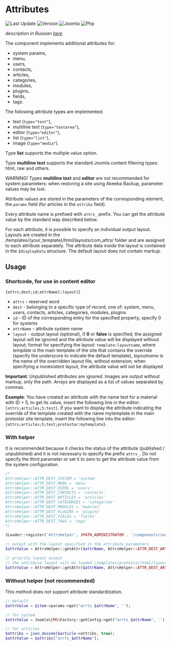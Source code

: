# Attributes

![Last Update](https://img.shields.io/badge/last_update-2022.01.08-28A5F5.svg?style=for-the-badge)
![Version](https://img.shields.io/badge/VERSION-1.3.4-0366d6.svg?style=for-the-badge)
![Joomla](https://img.shields.io/badge/joomla-3.7+-1A3867.svg?style=for-the-badge)
![Php](https://img.shields.io/badge/php-5.6+-8892BF.svg?style=for-the-badge)

_description in Russian [here](README.ru.md)_

The component implements additional attributes for:

- system params,
- menu,
- users,
- contacts,
- articles,
- categories,
- modules,
- plugins,
- fields,
- tags.

The following attribute types are implemented:

- text (`type="text"`),
- multiline text (`type="textarea"`),
- editor (`type="editor"`),
- list (`type="list"`),
- image (`type="media"`).

Type **list** supports the multiple value option.

Type **multiline text** supports the standard Joomla content filtering types: html, raw and others.

WARNING! Types **multiline text** and **editor** are not recommended for system parameters: when restoring a site using Akeeba Backup, parameter values may be lost.

Attribute values are stored in the parameters of the corresponding element, the `params` field (for articles in the `attribs` field).

Every attribute name is prefixed with `attrs_` prefix. You can get the attribute value by the standard way described below.

For each attribute, it is possible to specify an individual output layout. Layouts are created in the /templates/{your_template}/html/layouts/com_attrs/ folder and are assigned to each attribute separately. The attribute data inside the layout is contained in the `$displayData` structure. The default layout does not contain markup.

## Usage

### Shortcode, for use in content editor

```text
{attrs;dest;id;attrName[;layout]}
```

- `attrs` - reserved word
- `dest` - belonging to a specific type of record, one of: system, menu, users, contacts, articles, categories, modules, plugins
- `id` - ID of the corresponding entry for the specified property, specify 0 for systems
- `attrName` - attribute system name
- `layout` - output layout (optional), if **0** or **false** is specified, the assigned layout will be ignored and the attribute value will be displayed without layout; format for specifying the layout: `template:layoutname`, where _template_ is the main template of the site that contains the override (specify the underscore to indicate the default template), _layoutname_ is the name of the overridden layout file, without extension; when specifying a nonexistent layout, the attribute value will not be displayed

**Important**: Unpublished attributes are ignored. Images are output without markup, only the path. Arrays are displayed as a list of values separated by commas.

**Example**: You have created an attribute with the name test for a material with ID = 5, to get its value, insert the following line in the editor: `{attrs;articles;5;test}`.
If you want to display the attribute indicating the override of the template created with the name mytemplate in the main protostar site template, insert the following line into the editor: `{attrs;articles;5;test;protostar:mytemplate}`.

### With helper

It is recommended because it checks the status of the attribute (published / unpublished) and it is not necessary to specify the prefix `attrs_`. Do not specify the third parameter or set it to zero to get the attribute value from the system configuration.

```php
/*
AttrsHelper::ATTR_DEST_SYSTEM = 'system'
AttrsHelper::ATTR_DEST_MENU = 'menu'
AttrsHelper::ATTR_DEST_USERS = 'users'
AttrsHelper::ATTR_DEST_CONTACTS = 'contacts'
AttrsHelper::ATTR_DEST_ARTICLES = 'articles'
AttrsHelper::ATTR_DEST_CATEGORIES = 'categories'
AttrsHelper::ATTR_DEST_MODULES = 'modules'
AttrsHelper::ATTR_DEST_PLUGINS = 'plugins'
AttrsHelper::ATTR_DEST_FIELDS = 'fields'
AttrsHelper::ATTR_DEST_TAGS = 'tags'
*/

JLoader::register('AttrsHelper', JPATH_ADMINISTRATOR . '/components/com_attrs/helpers/attrs.php');

// output with the layout specified in the attribute parameters
$attrValue = AttrsHelper::getAttr($attrName, AttrsHelper::ATTR_DEST_ARTICLES, $article->id);

// priority layout output
// the attribute layout will be loaded /templates/protostar/html/layouts/com_attrs/mytemplate.php
$attrValue = AttrsHelper::getAttr($attrName, AttrsHelper::ATTR_DEST_ARTICLES, $article->id, 'protostar:mytemplate');
```

### Without helper (not recommended)

This method does not support attribute standardization.

```php
// default
$attrValue = $item->params->get("arrts_$attrName", '');

// for system
$attrValue = Joomla\CMS\Factory::getConfig->get("arrts_$attrName", '');

// for articles
$attribs = json_decode($article->attribs, true);
$attrValue = $attribs["arrts_$attrName"];

```
